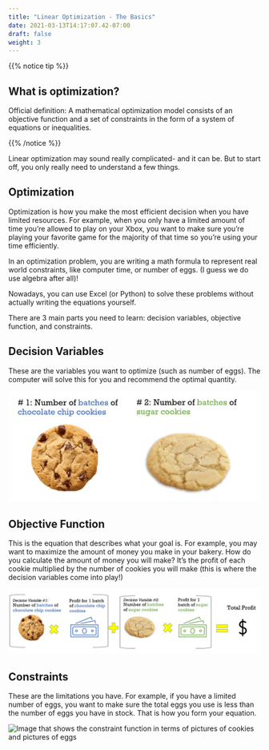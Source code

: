 ```yaml
---
title: "Linear Optimization - The Basics"
date: 2021-03-13T14:17:07.42-07:00
draft: false
weight: 3
---
```


{{% notice tip %}}

## What is optimization?
Official definition: A mathematical optimization model consists of an objective function and a set of constraints in the form of a system of equations or inequalities.

{{% /notice %}}

Linear optimization may sound really complicated- and it can be. But to start off, you only really need to understand a few things.

## Optimization

Optimization is how you make the most efficient decision when you have limited resources. For example, when you only have a limited amount of time you’re allowed to play on your Xbox, you want to make sure you’re playing your favorite game for the majority of that time so you’re using your time efficiently.

In an optimization problem, you are writing a math formula to represent real world constraints, like computer time, or number of eggs. (I guess we do use algebra after all)! 

Nowadays, you can use Excel (or Python) to solve these problems without actually writing the equations yourself. 

There are 3 main parts you need to learn: decision variables, objective function, and constraints.

## Decision Variables 

These are the variables you want to optimize (such as number of eggs). The computer will solve this for you and recommend the optimal quantity. 
 
![Image showing the two types of cookies with #1 and #2 written](img/decision_var.jpg)

## Objective Function

This is the equation that describes what your goal is. For example, you may want to maximize the amount of money you make in your bakery. How do you calculate the amount of money you will make? It’s the profit of each cookie multiplied by the number of cookies you will make (this is where the decision variables come into play!)
 
![Image that shows the calculation of the objective function using the pictures of the cookies and the pictures of money](img/objective_function.jpg)

## Constraints 

These are the limitations you have. For example, if you have a limited number of eggs, you want to make sure the total eggs you use is less than the number of eggs you have in stock. That is how you form your equation. 

![Image that shows the constraint function in terms of pictures of cookies and pictures of eggs](img/constraint.jpg)
 